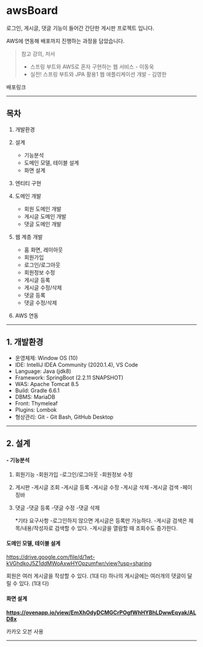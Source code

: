 # awsBoard

로그인, 게시글, 댓글 기능이 들어간 간단한 게시판 프로젝트 입니다.

AWS에 연동해 배포까지 진행하는 과정을 담았습니다.  



> 참고 강의, 저서
>
> - 스프링 부트와 AWS로 혼자 구현하는 웹 서비스 - 이동욱
> - 실전! 스프링 부트와 JPA 활용1 웹 애플리케이션 개발 - 김영한



배포링크



---

## 목차

1. 개발환경
2. 설계
   - 기능분석
   - 도메인 모델, 테이블 설계
   - 화면 설계

3. 엔티티 구현
4. 도메인 개발
   - 회원 도메인 개발
   - 게시글 도메인 개발
   - 댓글 도메인 개발

5. 웹 계층 개발
   - 홈 화면, 레이아웃
   - 회원가입
   - 로그인/로그아웃
   - 회원정보 수정
   - 게시글 등록
   - 게시글 수정/삭제
   - 댓글 등록
   - 댓글 수정/삭제
6. AWS 연동



---

## 1. 개발환경

- 운영체제: Window OS (10)
- IDE: IntelliJ IDEA Community (2020.1.4), VS Code
- Language: Java (jdk8)
- Framework: SpringBoot (2.2.11 SNAPSHOT)
- WAS: Apache Tomcat 8.5
- Build: Gradle 6.6.1
- DBMS: MariaDB
- Front: Thymeleaf
- Plugins: Lombok
- 형상관리: Git - Git Bash, GitHub Desktop

---

## 2. 설계

#### - 기능분석

1. 회원기능
    -회원가입
    -로그인/로그아웃
    -회원정보 수정

2. 게시판
    -게시글 조회
    -게시글 등록
    -게시글 수정
    -게시글 삭제
    -게시글 검색
    -페이징바

3. 댓글
     -댓글 등록
     -댓글 수정
     -댓글 삭제

   

   *기타 요구사항
    -로그인하지 않으면 게시글은 등록만 가능하다.
    -게시글 검색은 제목/내용/작성자로 검색할 수 있다.
    -게시글을 열람할 때 조회수도 증가한다.



#### 도메인 모델, 테이블 설계

https://drive.google.com/file/d/1wt-kVGhdkoJ5Z1ddMWoAxwHYOpzumfwr/view?usp=sharing



회원은 여러 게시글을 작성할 수 있다. (1대 다)
하나의 게시글에는 여러개의 댓글이 달릴 수 있다. (1대 다)



#### 화면 설계

**https://ovenapp.io/view/EmXhOdyDCMGCrPOgfWhHYBhLDwwEqyak/ALD8x**

카카오 오븐 사용

---


